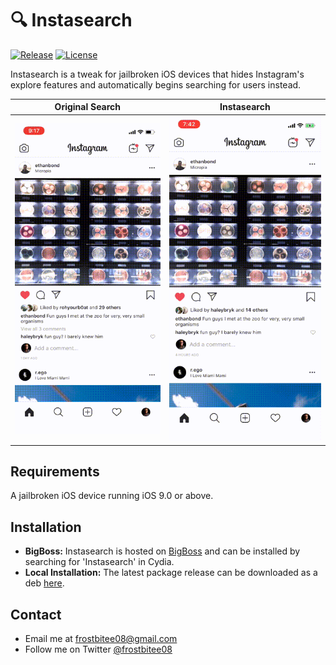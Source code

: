 # 🔍 Instasearch
<a href="https://github.com/Frostbitee08/Instasearch"><img alt="Release" src="https://img.shields.io/github/release/frostbitee08/Instasearch.svg" /></a>
<a href="https://github.com/Frostbitee08/Instasearch/blob/master/License.txt"><img alt="License" src="https://img.shields.io/github/license/mashape/apistatus.svg?maxAge=2592000" /></a>

Instasearch is a tweak for jailbroken iOS devices that hides Instagram's explore features and automatically begins searching for users instead.

**Original Search**        |  **Instasearch**
:-------------------------:|:-------------------------:
![Original Search](https://github.com/Frostbitee08/Instasearch/blob/master/resources/Originalsearch.gif "Original Search")  |  ![Instasearch](https://github.com/Frostbitee08/Instasearch/blob/master/resources/Instasearch.gif "Instasearch") 

## Requirements
A jailbroken iOS device running iOS 9.0 or above.

## Installation
* **BigBoss:** Instasearch is hosted on [BigBoss](http://thebigboss.org) and can be installed by searching for 'Instasearch' in Cydia.
* **Local Installation:** The latest package release can be downloaded as a deb [here](https://github.com/Frostbitee08/Instasearch/raw/master/release/com.particleapps.instasearch_1.0.0-20_iphoneos-arm.deb).

## Contact
* Email me at frostbitee08@gmail.com
* Follow me on Twitter [@frostbitee08](http://twitter.com/frostbitee08)
